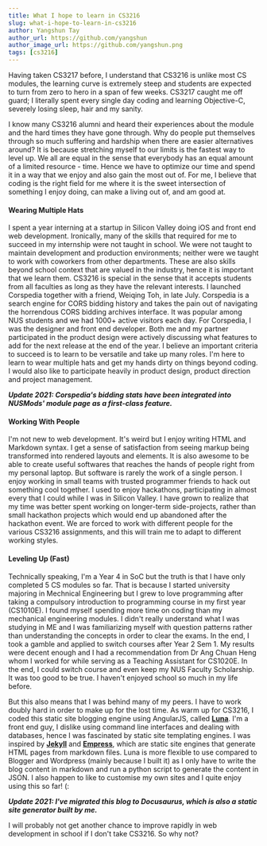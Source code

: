```yaml
---
title: What I hope to learn in CS3216
slug: what-i-hope-to-learn-in-cs3216
author: Yangshun Tay
author_url: https://github.com/yangshun
author_image_url: https://github.com/yangshun.png
tags: [cs3216]
---
```


Having taken CS3217 before, I understand that CS3216 is unlike most CS modules, the learning curve is extremely steep and students are expected to turn from zero to hero in a span of few weeks. CS3217 caught me off guard; I literally spent every single day coding and learning Objective-C, severely losing sleep, hair and my sanity.

I know many CS3216 alumni and heard their experiences about the module and the hard times they have gone through. Why do people put themselves through so much suffering and hardship when there are easier alternatives around? It is because stretching myself to our limits is the fastest way to level up. We all are equal in the sense that everybody has an equal amount of a limited resource - time. Hence we have to optimize our time and spend it in a way that we enjoy and also gain the most out of. For me, I believe that coding is the right field for me where it is the sweet intersection of something I enjoy doing, can make a living out of, and am good at.

#### Wearing Multiple Hats

I spent a year interning at a startup in Silicon Valley doing iOS and front end web development. Ironically, many of the skills that required for me to succeed in my internship were not taught in school. We were not taught to maintain development and production environments; neither were we taught to work with coworkers from other departments. These are also skills beyond school context that are valued in the industry, hence it is important that we learn them. CS3216 is special in the sense that it accepts students from all faculties as long as they have the relevant interests. I launched Corspedia together with a friend, Weiqing Toh, in late July. Corspedia is a search engine for CORS bidding history and takes the pain out of navigating the horrendous CORS bidding archives interface. It was popular among NUS students and we had 1000+ active visitors each day. For Corspedia, I was the designer and front end developer. Both me and my partner participated in the product design were actively discussing what features to add for the next release at the end of the year. I believe an important criteria to succeed is to learn to be versatile and take up many roles. I'm here to learn to wear multiple hats and get my hands dirty on things beyond coding. I would also like to participate heavily in product design, product direction and project management.

**_Update 2021: Corspedia's bidding stats have been integrated into NUSMods' module page as a first-class feature._**

#### Working With People

I'm not new to web development. It's weird but I enjoy writing HTML and Markdown syntax. I get a sense of satisfaction from seeing markup being transformed into rendered layouts and elements. It is also awesome to be able to create useful softwares that reaches the hands of people right from my personal laptop. But software is rarely the work of a single person. I enjoy working in small teams with trusted programmer friends to hack out something cool together. I used to enjoy hackathons, participating in almost every that I could while I was in Silicon Valley. I have grown to realize that my time was better spent working on longer-term side-projects, rather than small hackathon projects which would end up abandoned after the hackathon event. We are forced to work with different people for the various CS3216 assignments, and this will train me to adapt to different working styles.

#### Leveling Up (Fast)

Technically speaking, I'm a Year 4 in SoC but the truth is that I have only completed 5 CS modules so far. That is because I started university majoring in Mechnical Engineering but I grew to love programming after taking a compulsory introduction to programming course in my first year (CS1010E). I found myself spending more time on coding than my mechanical engineering modules. I didn't really understand what I was studying in ME and I was familiarizing myself with question patterns rather than understanding the concepts in order to clear the exams. In the end, I took a gamble and applied to switch courses after Year 2 Sem 1. My results were decent enough and I had a recommendation from Dr Ang Chuan Heng whom I worked for while serving as a Teaching Assistant for CS1020E. In the end, I could switch course and even keep my NUS Faculty Scholarship. It was too good to be true. I haven't enjoyed school so much in my life before.

But this also means that I was behind many of my peers. I have to work doubly hard in order to make up for the lost time. As warm up for CS3216, I coded this static site blogging engine using AngularJS, called [**Luna**](https://github.com/yangshun/luna). I'm a front end guy, I dislike using command line interfaces and dealing with databases, hence I was fascinated by static site templating engines. I was inspired by [**Jekyll**](http://jekyllrb.com/) and [**Empress**](https://github.com/hodgesmr/Empress), which are static site engines that generate HTML pages from markdown files. Luna is more flexible to use compared to Blogger and Wordpress (mainly because I built it) as I only have to write the blog content in markdown and run a python script to generate the content in JSON. I also happen to like to customise my own sites and I quite enjoy using this so far! (:

**_Update 2021: I've migrated this blog to Docusaurus, which is also a static site generator built by me._**

I will probably not get another chance to improve rapidly in web development in school if I don't take CS3216. So why not?
